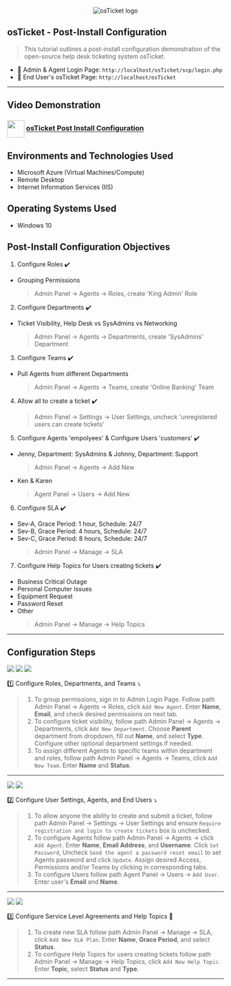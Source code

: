 <p align="center">
<img src="https://i.imgur.com/Clzj7Xs.png" alt="osTicket logo"/>
</p>

## osTicket - Post-Install Configuration ##
> This tutorial outlines a post-install configuration demonstration of the open-source help desk ticketing system osTicket.
 - 🔗 Admin & Agent Login Page: `http://localhost/osTicket/scp/login.php`
 - 🔗 End User's osTicket Page: `http://localhost/osTicket` <br />
---

## Video Demonstration ##
### [<img src="https://img.icons8.com/?size=100&id=19318&format=png&color=000000" align="center" width="40" height="40">](https://www.youtube.com/channel/UC9YvuJxKB94ByhwCfZQ_5Kg) [osTicket Post Install Configuration](https://www.youtube.com)

<h2>Environments and Technologies Used</h2>

- Microsoft Azure (Virtual Machines/Compute)
- Remote Desktop
- Internet Information Services (IIS)

<h2>Operating Systems Used </h2>

- Windows 10</b>

<h2>Post-Install Configuration Objectives</h2>

1. Configure Roles ✔️
  - Grouping Permissions
    > Admin Panel -> Agents -> Roles, create 'King Admin' Role
2. Configure Departments ✔️
  - Ticket Visibility, Help Desk vs SysAdmins vs Networking 
    > Admin Panel -> Agents -> Departments, create 'SysAdmins' Department
3. Configure Teams ✔️
  - Pull Agents from different Departments 
    > Admin Panel -> Agents -> Teams, create 'Online Banking' Team
4. Allow all to create a ticket ✔️
    > Admin Panel -> Settings -> User Settings, uncheck 'unregistered users can create tickets' 
5. Configure Agents 'empolyees' & Configure Users 'customers' ✔️
  - Jenny, Department: SysAdmins & Johnny, Department: Support
    > Admin Panel -> Agents -> Add New
  - Ken & Karen
    > Agent Panel -> Users -> Add New
6. Configure SLA ✔️
  - Sev-A, Grace Period: 1 hour, Schedule: 24/7
  - Sev-B, Grace Period: 4 hours, Schedule: 24/7
  - Sev-C, Grace Period: 8 hours, Schedule: 24/7
     > Admin Panel -> Manage -> SLA
7. Configure Help Topics for Users creating tickets ✔️
  - Business Critical Outage
  - Personal Computer Issues
  - Equipment Request
  - Password Reset
  - Other
    > Admin Panel -> Manage -> Help Topics
---
<h2>Configuration Steps</h2>

<img src="https://github.com/user-attachments/assets/cfd86f53-4010-402c-b303-3be1de916df5"/>
<img src="https://github.com/user-attachments/assets/ec547d00-1ec0-4f14-ac52-21e95eaea3aa"/>
<img src="https://github.com/user-attachments/assets/206862d2-0879-42c5-a1dc-ae7cae11c2cd"/> <br />

1️⃣ Configure Roles, Departments, and Teams ⤵️
> 1. To group permissions, sign in to Admin Login Page. Follow path Admin Panel -> Agents -> Roles, click `Add New Agent`. Enter **Name**, **Email**, and check desired permissions on next tab.
> 2. To configure ticket visibility, follow path Admin Panel -> Agents -> Departments, click `Add New Department`. Choose **Parent** department from dropdown, fill out **Name**, and select **Type**. Configure other optional department settings if needed. 
> 3. To assign different Agents to specific teams within department and roles, follow path Admin Panel -> Agents -> Teams,  click `Add New Team`. Enter **Name** and **Status**.
---

<img src="https://github.com/user-attachments/assets/0cb21e98-032a-4a75-8b02-d9b9f47dfd2f" />
<img src="https://github.com/user-attachments/assets/4af933ca-ff06-4936-b95c-932db5e1da0d" /> <br />

2️⃣ Configure User Settings, Agents, and End Users ⤵️
> 1. To allow anyone the ability to create and submit a ticket, follow path Admin Panel -> Settings -> User Settings and ensure `Require registration and login to create tickets` box is unchecked.
> 2. To configure Agents follow path Admin Panel -> Agents -> click `Add Agent`. Enter **Name**, **Email Address**, and **Username**. Click `Set Password`, Uncheck `Send the agent a password reset email` to set Agents password and click `Update`. Assign desired Access, Permissions and/or Teams by clicking in corresponding tabs.
> 3. To configure Users follow path Agent Panel -> Users -> `Add User`. Enter user's **Email** and **Name**.
---

<img src="https://github.com/user-attachments/assets/c7c4b96b-d4c9-4aee-8f80-e1c9d269ffef" /> 
<img src="https://github.com/user-attachments/assets/29bb44dd-0c3a-4fc9-89a1-ab308e9e22e4" /> <br />

3️⃣ Configure Service Level Agreements and Help Topics 🏁
> 1. To create new SLA follow path Admin Panel -> Manage -> SLA, click `Add New SLA Plan`. Enter **Name**, **Grace Period**, and select **Status**.
> 2. To configure Help Topics for users creating tickets follow path Admin Panel -> Manage -> Help Topics, click `Add New Help Topic`. Enter **Topic**, select **Status** and **Type**.
---
